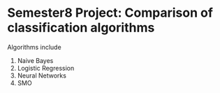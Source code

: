 # Semester8 Project: Comparison of classification algorithms 
Algorithms include 
1. Naive Bayes
2. Logistic Regression
3. Neural Networks
4. SMO
